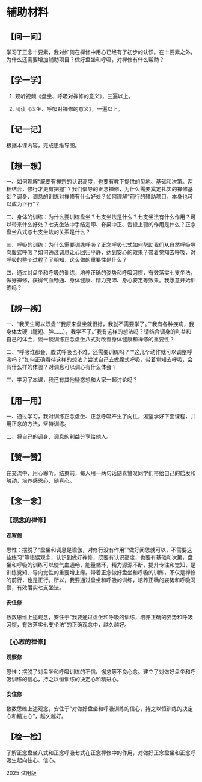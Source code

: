 # 辅助材料

## 【问一问】

学习了正念十要素，我对如何在禅修中用心已经有了初步的认识。在十要素之外，为什么还需要增加辅助项目？做好盘坐和呼吸，对禅修有什么帮助？

## 【学一学】

1. 观听视频《盘坐、呼吸对禅修的意义》，三遍以上。

2. 阅读《盘坐、呼吸对禅修的意义》，一遍以上。

## 【记一记】

根据本课内容，完成思维导图。

## 【想一想】

一、如何理解“既要有禅宗的认识高度，也要有教下提供的见地、基础和次第。两相结合，修行才更有把握”？我们倡导的正念禅修，为什么需要奠定扎实的禅修基础？调身、调息的训练对禅修有什么好处？如何理解“前行的辅助项目，本身也可以成为正行”？

二、身体的训练：为什么要训练盘坐？七支坐法是什么？七支坐法有什么作用？可以带来什么好处？七支坐法中手结定印、脊梁中正、舌抵上颚的作用是什么？正念盘坐八式与七支坐法的关系是什么？

三、呼吸的训练：为什么需要训练呼吸？正念呼吸七式如何帮助我们从自然呼吸导向腹式呼吸？如何通过调息让心回归平静，达到安心的效果？带着觉知去呼吸，对呼吸的整个过程了了明知，这么做的重要性是什么？

四、通过对盘坐和呼吸的训练，培养正确的姿势和呼吸习惯，有效落实七支坐法，做好禅修，获得气血畅通、身体健康、精力充沛、身心安定等效果。我愿意开始训练吗？

## 【辨一辨】

一、“我天生可以双盘”“我原来盘坐就很好，我就不需要学了。”“我有各种疾病，我身体太硬（腿短、胖……），我学不了。”我有这样的想法吗？请结合调身的利益和自己的体会，谈一谈训练正念盘坐八式对改善身体健康和禅修的重要性？

二、“呼吸谁都会，腹式呼吸也不难，还需要训练吗？”“这几个动作就可以调整呼吸吗？”如何正确看待这样的想法？尝试自己去做腹式呼吸，带着觉知去呼吸，会有什么样的体验？对调息可以调心有什么体会？

三、学习了本课，我还有其他疑惑想和大家一起讨论吗？

## 【用一用】

一、通过学习，我对训练正念盘坐、正念呼吸产生了向往，渴望学好下面课程，并用正念的方法，坚持训练。

二、将自己的调身、调息的利益分享给他人。

## 【赞一赞】

在交流中，用心聆听。结束前，每人用一两句话随喜赞叹同学们带给自己的启发和触动，培养感恩心、随喜心。

## 【念一念】

### 【观念的禅修】

#### 观察修

思惟：摆脱了“盘坐和调息是瑜伽，对修行没有作用”“做好闻思就可以，不需要这些练习”等错误观念，认识到做好禅修，既要有认识高度，也要有基础和次第，盘坐和呼吸的训练可以使气血通畅，能量循环，精力源源不断，提升专注和觉知，是训练觉知、导向觉性的重要增上缘。带着正念做好盘坐和呼吸的训练，不仅是禅修的前行，也是正行。所以，我要通过盘坐和呼吸的训练，培养正确的姿势和呼吸习惯，有效落实七支坐法。

#### 安住修

数数思维上述观念，安住于“我要通过盘坐和呼吸的训练，培养正确的姿势和呼吸习惯，有效落实七支坐法”的正确观念中，越久越好。

### 【心态的禅修】

#### 观察修

思惟：摆脱了对盘坐和呼吸训练的不信、懈怠等不良心念。建立了对做好盘坐和呼吸训练的信心，持之以恒训练的决定心和精进心。

#### 安住修

数数思维上述观念，安住于“对做好盘坐和呼吸训练的信心，持之以恒训练的决定心和精进心”，越久越好。

## 【检一检】

了解正念盘坐八式和正念呼吸七式在正念禅修中的作用，对做好正念盘坐和正念呼吸生起向往心、信心。

2025 试用版
